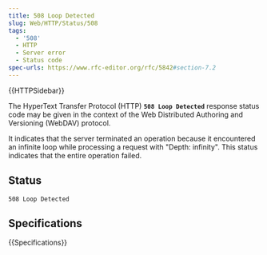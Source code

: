 ```yaml
---
title: 508 Loop Detected
slug: Web/HTTP/Status/508
tags:
  - '508'
  - HTTP
  - Server error
  - Status code
spec-urls: https://www.rfc-editor.org/rfc/5842#section-7.2
---
```

{{HTTPSidebar}}

The HyperText Transfer Protocol (HTTP) **`508 Loop Detected`**
response status code may be given in the context of the Web Distributed Authoring and
Versioning (WebDAV) protocol.

It indicates that the server terminated an operation because it encountered an infinite
loop while processing a request with "Depth: infinity". This status indicates that the
entire operation failed.

## Status

```
508 Loop Detected
```

## Specifications

{{Specifications}}
